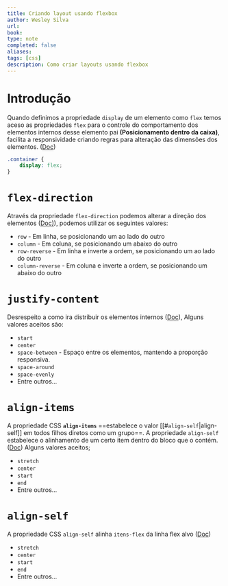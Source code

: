 ```yaml
---
title: Criando layout usando flexbox
author: Wesley Silva
url:
book:
type: note
completed: false
aliases:
tags: [css]
description: Como criar layouts usando flexbox 
---
```

# Introdução
Quando definimos a propriedade `display` de um elemento como `flex` temos aceso as propriedades `flex` para o controle do comportamento dos elementos internos desse elemento pai **(Posicionamento dentro da caixa)**, facilita a responsividade criando regras para alteração das dimensões dos elementos. ([Doc](https://developer.mozilla.org/pt-BR/docs/Web/CSS/CSS_Flexible_Box_Layout/Basic_Concepts_of_Flexbox))
```css
.container {
	display: flex;
}
```

  
# `flex-direction`
Através da propriedade `flex-direction` podemos alterar a direção dos elementos ([Doc)](https://developer.mozilla.org/pt-BR/docs/Web/CSS/flex-direction)), podemos utilizar os seguintes valores:
- `row` - Em linha, se posicionando um ao lado do outro
- `column` - Em coluna, se posicionando um abaixo do outro
- `row-reverse` - Em linha e inverte a ordem, se posicionando um ao lado do outro
- `column-reverse` - Em coluna e inverte a ordem, se posicionando um abaixo do outro

# `justify-content`
Desrespeito a como ira distribuir os elementos internos ([Doc](https://developer.mozilla.org/en-US/docs/Web/CSS/justify-content)), Alguns valores aceitos são:
- `start` 
- `center`
- `space-between` - Espaço entre os elementos, mantendo a proporção responsiva.
- `space-around`
- `space-evenly`
- Entre outros...

# `align-items`
A propriedade CSS **`align-items`** ==estabelece o valor [[#`align-self`|align-self]] em todos filhos diretos como um grupo==. A propriedade `align-self` estabelece o alinhamento de um certo item dentro do bloco que o contém. ([Doc](https://developer.mozilla.org/pt-BR/docs/Web/CSS/align-items))
Alguns valores aceitos;
- `stretch`
- `center`
- `start`
- `end`
- Entre outros...

# `align-self`
A propriedade CSS `align-self` alinha `itens-flex` da linha flex alvo ([Doc](https://developer.mozilla.org/pt-BR/docs/Web/CSS/align-self))
- `stretch`
- `center`
- `start`
- `end`
- Entre outros...